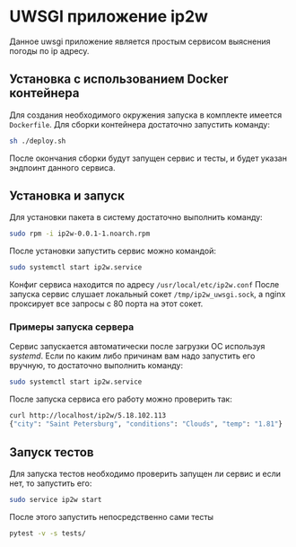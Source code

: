 # UWSGI приложение ip2w
Данное uwsgi приложение является простым сервисом выяснения погоды по ip адресу.

## Установка с использованием Docker контейнера
Для создания необходимого окружения запуска в комплекте имеется `Dockerfile`.
Для сборки контейнера достаточно запустить команду:
```bash
sh ./deploy.sh
```
После окончания сборки будут запущен сервис и тесты, и будет указан эндпоинт данного сервиса.

## Установка и запуск
Для установки пакета в систему достаточно выполнить команду:
```bash
sudo rpm -i ip2w-0.0.1-1.noarch.rpm
```
После установки запустить сервис можно командой:
```bash
sudo systemctl start ip2w.service
```
Конфиг сервиса находится по адресу `/usr/local/etc/ip2w.conf`
После запуска сервис слушает локальный сокет `/tmp/ip2w_uwsgi.sock`, а nginx
проксирует все запросы с 80 порта на этот сокет.

### Примеры запуска сервера
Сервис запускается автоматически после загрузки ОС используя *systemd*.
Если по каким либо причинам вам надо запустить его вручную, то достаточно выполнить команду:
```bash
sudo systemctl start ip2w.service
```
После запуска сервиса его работу можно проверить так:
```bash
curl http://localhost/ip2w/5.18.102.113
{"city": "Saint Petersburg", "conditions": "Clouds", "temp": "1.81"}
```

## Запуск тестов
Для запуска тестов необходимо проверить запущен ли сервис и если нет, то запустить его:
```bash
sudo service ip2w start
```
После этого запустить непосредственно сами тесты
```bash
pytest -v -s tests/
```